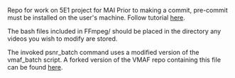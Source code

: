 Repo for work on 5E1 project for MAI
Prior to making a commit, pre-commit must be installed on the user's machine. Follow tutorial [here](https://pre-commit.com/).

The bash files included in FFmpeg/ should be placed in the directory any videos you wish to modify are stored.

The invoked psnr_batch command uses a modified version of the vmaf_batch script. A forked version of the VMAF repo containing this file can be found [here](https://github.com/RobT00/vmaf/tree/add-run-psnr-in-batch).

